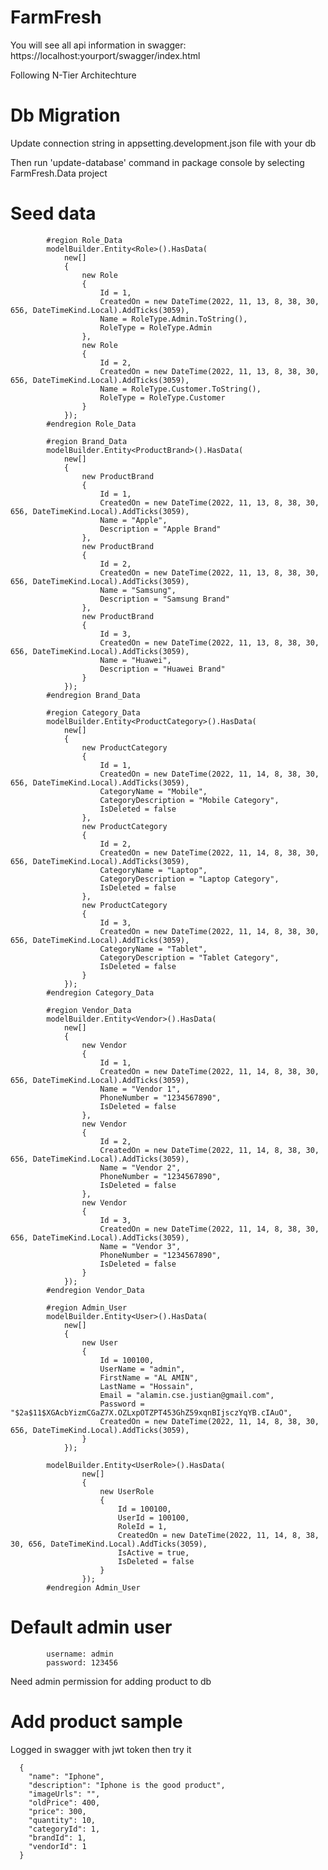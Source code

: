 # FarmFresh
  You will see all api information in swagger: https://localhost:yourport/swagger/index.html
  
  Following N-Tier Architechture

# Db Migration
  Update connection string in appsetting.development.json file with your db 
  
  Then run 'update-database' command in package console by selecting FarmFresh.Data project


# Seed data

            #region Role_Data
            modelBuilder.Entity<Role>().HasData(
                new[]
                {
                    new Role
                    {
                        Id = 1,
                        CreatedOn = new DateTime(2022, 11, 13, 8, 38, 30, 656, DateTimeKind.Local).AddTicks(3059),
                        Name = RoleType.Admin.ToString(),
                        RoleType = RoleType.Admin
                    },
                    new Role
                    {
                        Id = 2,
                        CreatedOn = new DateTime(2022, 11, 13, 8, 38, 30, 656, DateTimeKind.Local).AddTicks(3059),
                        Name = RoleType.Customer.ToString(),
                        RoleType = RoleType.Customer
                    }
                });
            #endregion Role_Data

            #region Brand_Data
            modelBuilder.Entity<ProductBrand>().HasData(
                new[]
                {
                    new ProductBrand
                    {
                        Id = 1,
                        CreatedOn = new DateTime(2022, 11, 13, 8, 38, 30, 656, DateTimeKind.Local).AddTicks(3059),
                        Name = "Apple",
                        Description = "Apple Brand"
                    },
                    new ProductBrand
                    {
                        Id = 2,
                        CreatedOn = new DateTime(2022, 11, 13, 8, 38, 30, 656, DateTimeKind.Local).AddTicks(3059),
                        Name = "Samsung",
                        Description = "Samsung Brand"
                    },
                    new ProductBrand
                    {
                        Id = 3,
                        CreatedOn = new DateTime(2022, 11, 13, 8, 38, 30, 656, DateTimeKind.Local).AddTicks(3059),
                        Name = "Huawei",
                        Description = "Huawei Brand"
                    }
                });
            #endregion Brand_Data

            #region Category_Data
            modelBuilder.Entity<ProductCategory>().HasData(
                new[]
                {
                    new ProductCategory
                    {
                        Id = 1,
                        CreatedOn = new DateTime(2022, 11, 14, 8, 38, 30, 656, DateTimeKind.Local).AddTicks(3059),
                        CategoryName = "Mobile",
                        CategoryDescription = "Mobile Category",
                        IsDeleted = false
                    },
                    new ProductCategory
                    {
                        Id = 2,
                        CreatedOn = new DateTime(2022, 11, 14, 8, 38, 30, 656, DateTimeKind.Local).AddTicks(3059),
                        CategoryName = "Laptop",
                        CategoryDescription = "Laptop Category",
                        IsDeleted = false
                    },
                    new ProductCategory
                    {
                        Id = 3,
                        CreatedOn = new DateTime(2022, 11, 14, 8, 38, 30, 656, DateTimeKind.Local).AddTicks(3059),
                        CategoryName = "Tablet",
                        CategoryDescription = "Tablet Category",
                        IsDeleted = false
                    }
                });
            #endregion Category_Data

            #region Vendor_Data
            modelBuilder.Entity<Vendor>().HasData(
                new[]
                {
                    new Vendor
                    {
                        Id = 1,
                        CreatedOn = new DateTime(2022, 11, 14, 8, 38, 30, 656, DateTimeKind.Local).AddTicks(3059),
                        Name = "Vendor 1",
                        PhoneNumber = "1234567890",
                        IsDeleted = false
                    },
                    new Vendor
                    {
                        Id = 2,
                        CreatedOn = new DateTime(2022, 11, 14, 8, 38, 30, 656, DateTimeKind.Local).AddTicks(3059),
                        Name = "Vendor 2",
                        PhoneNumber = "1234567890",
                        IsDeleted = false
                    },
                    new Vendor
                    {
                        Id = 3,
                        CreatedOn = new DateTime(2022, 11, 14, 8, 38, 30, 656, DateTimeKind.Local).AddTicks(3059),
                        Name = "Vendor 3",
                        PhoneNumber = "1234567890",
                        IsDeleted = false
                    }
                });
            #endregion Vendor_Data

            #region Admin_User
            modelBuilder.Entity<User>().HasData(
                new[]
                {
                    new User
                    {
                        Id = 100100,
                        UserName = "admin",
                        FirstName = "AL AMIN",
                        LastName = "Hossain",
                        Email = "alamin.cse.justian@gmail.com",
                        Password = "$2a$11$XGAcbYizmCGaZ7X.OZLxpOTZPT453GhZ59xqnBIjsczYqYB.cIAuO",
                        CreatedOn = new DateTime(2022, 11, 14, 8, 38, 30, 656, DateTimeKind.Local).AddTicks(3059),
                    }
                });

            modelBuilder.Entity<UserRole>().HasData(
                    new[]
                    {
                        new UserRole
                        {
                            Id = 100100,
                            UserId = 100100,
                            RoleId = 1,
                            CreatedOn = new DateTime(2022, 11, 14, 8, 38, 30, 656, DateTimeKind.Local).AddTicks(3059),
                            IsActive = true,
                            IsDeleted = false
                        }
                    });
            #endregion Admin_User
            

# Default admin user
            username: admin
            password: 123456
            
Need admin permission for adding product to db

# Add product sample
Logged in swagger with jwt token then try it

      {
        "name": "Iphone",
        "description": "Iphone is the good product",
        "imageUrls": "",
        "oldPrice": 400,
        "price": 300,
        "quantity": 10,
        "categoryId": 1,
        "brandId": 1,
        "vendorId": 1
      }
